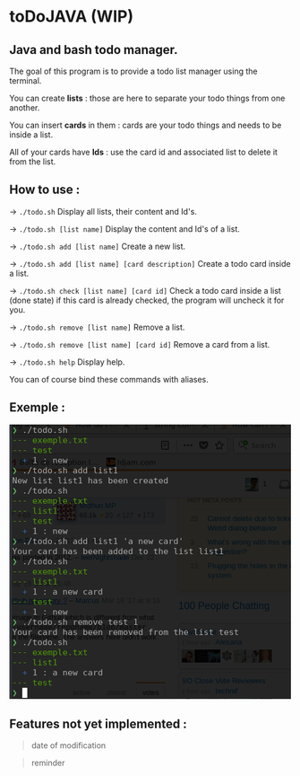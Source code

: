 # toDoJAVA (WIP)
## Java and bash todo manager.

The goal of this program is to provide a todo list manager using the terminal.

You can create **lists** : those are here to separate your todo things from one another.

You can insert **cards** in them : cards are your todo things and needs to be inside a list.

All of your cards have **Ids** : use the card id and associated list to delete it from the list.

## How to use :

-> ```./todo.sh```
   Display all lists, their content and Id's.

-> ```./todo.sh [list name]```
   Display the content and Id's of a list.

-> ```./todo.sh add [list name]```
   Create a new list.

-> ```./todo.sh add [list name] [card description]```
   Create a todo card inside a list.

-> ```./todo.sh check [list name] [card id]```
   Check a todo card inside a list (done state)
   if this card is already checked, the program will uncheck it for you.

-> ```./todo.sh remove [list name]```
   Remove a list.

-> ```./todo.sh remove [list name] [card id]```
   Remove a card from a list.

-> ```./todo.sh help```
   Display help.

You can of course bind these commands with aliases.

## Exemple :
![alt text](https://github.com/ltabis/toDoJAVA/blob/master/misc/images/exemple.png)

## Features not yet implemented :

> date of modification

> reminder